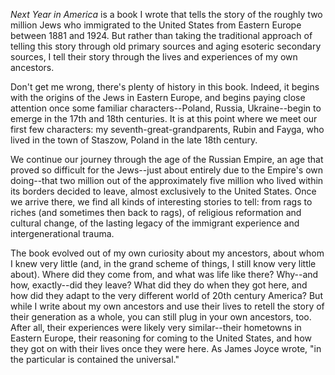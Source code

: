 *Next Year in America* is a book I wrote that tells the story of the roughly two million Jews who immigrated to the United States from Eastern Europe between 1881 and 1924. But rather than taking the traditional approach of telling this story through old primary sources and aging esoteric secondary sources, I tell their story through the lives and experiences of my own ancestors. 

Don't get me wrong, there's plenty of history in this book. Indeed, it begins with the origins of the Jews in Eastern Europe, and begins paying close attention once some familiar characters--Poland, Russia, Ukraine--begin to emerge in the 17th and 18th centuries. It is at this point where we meet our first few characters: my seventh-great-grandparents, Rubin and Fayga, who lived in the town of Staszow, Poland in the late 18th century. 

We continue our journey through the age of the Russian Empire, an age that proved so difficult for the Jews--just about entirely due to the Empire's own doing--that two million out of the approximately five million who lived within its borders decided to leave, almost exclusively to the United States. Once we arrive there, we find all kinds of interesting stories to tell: from rags to riches (and sometimes then back to rags), of religious reformation and cultural change, of the lasting legacy of the immigrant experience and intergenerational trauma. 

The book evolved out of my own curiosity about my ancestors, about whom I knew very little (and, in the grand scheme of things, I still know very little about). Where did they come from, and what was life like there? Why--and how, exactly--did they leave? What did they do when they got here, and how did they adapt to the very different world of 20th century America? But while I write about my own ancestors and use their lives to retell the story of their generation as a whole, you can still plug in your own ancestors, too. After all, their experiences were likely very similar--their hometowns in Eastern Europe, their reasoning for coming to the United States, and how they got on with their lives once they were here. As James Joyce wrote, "in the particular is contained the universal."
